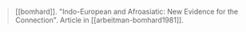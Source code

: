 > [[bomhard]]. "Indo-European and Afroasiatic: New Evidence for the Connection". Article in [[arbeitman-bomhard1981]].